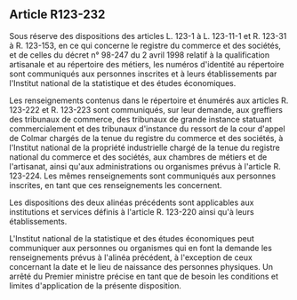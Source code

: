 Article R123-232
----
Sous réserve des dispositions des articles L. 123-1 à L. 123-11-1 et R. 123-31 à
R. 123-153, en ce qui concerne le registre du commerce et des sociétés, et de
celles du décret n° 98-247 du 2 avril 1998 relatif à la qualification artisanale
et au répertoire des métiers, les numéros d'identité au répertoire sont
communiqués aux personnes inscrites et à leurs établissements par l'Institut
national de la statistique et des études économiques.

Les renseignements contenus dans le répertoire et énumérés aux articles R.
123-222 et R. 123-223 sont communiqués, sur leur demande, aux greffiers des
tribunaux de commerce, des tribunaux de grande instance statuant commercialement
et des tribunaux d'instance du ressort de la cour d'appel de Colmar chargés de
la tenue du registre du commerce et des sociétés, à l'Institut national de la
propriété industrielle chargé de la tenue du registre national du commerce et
des sociétés, aux chambres de métiers et de l'artisanat, ainsi qu'aux
administrations ou organismes prévus à l'article R. 123-224. Les mêmes
renseignements sont communiqués aux personnes inscrites, en tant que ces
renseignements les concernent.

Les dispositions des deux alinéas précédents sont applicables aux institutions
et services définis à l'article R. 123-220 ainsi qu'à leurs établissements.

L'Institut national de la statistique et des études économiques peut communiquer
aux personnes ou organismes qui en font la demande les renseignements prévus à
l'alinéa précédent, à l'exception de ceux concernant la date et le lieu de
naissance des personnes physiques. Un arrêté du Premier ministre précise en tant
que de besoin les conditions et limites d'application de la présente
disposition.
